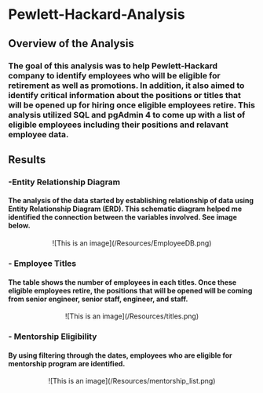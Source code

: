 # Pewlett-Hackard-Analysis

## **Overview of the Analysis**
### The goal of this analysis was to help Pewlett-Hackard company to identify employees who will be eligible for retirement as well as promotions. In addition, it also aimed to identify critical information about the positions or titles that will be opened up for hiring once eligible employees retire. This analysis utilized SQL and pgAdmin 4 to come up with a list of eligible employees including their positions and relavant employee data.

## **Results**
### -Entity Relationship Diagram
#### The analysis of the data started by establishing relationship of data using Entity Relationship Diagram (ERD). This schematic diagram helped me identified the connection between the variables involved. See image below.

<p align="center">
![This is an image](/Resources/EmployeeDB.png)
</p>

### - Employee Titles
#### The table shows the number of employees in each titles. Once these eligible employees retire, the positions that will be opened will be coming from senior engineer, senior staff, engineer, and staff.

<p align="center">
![This is an image](/Resources/titles.png)
</p>

### - Mentorship Eligibility
#### By using filtering through the dates, employees who are eligible for mentorship program are identified. 

<p align="center">
![This is an image](/Resources/mentorship_list.png)
</p>


